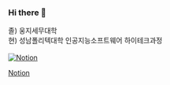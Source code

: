 ### Hi there 👋

졸) 웅지세무대학 <br>
현) 성남폴리텍대학 인공지능소프트웨어 하이테크과정
<br>
<br>
<a href="https://helpful-budget-5ec.notion.site/6281a7bdbc704edfb1dfb05dd78ddb2c" target="_blank">![Notion](https://img.shields.io/badge/Notion-%23000000.svg?style=for-the-badge&logo=notion&logoColor=white)</a>

<a href="https://helpful-budget-5ec.notion.site/6281a7bdbc704edfb1dfb05dd78ddb2c" target="_blank">Notion</a>





<!--
**juyub/juyub** is a ✨ _special_ ✨ repository because its `README.md` (this file) appears on your GitHub profile.

Here are some ideas to get you started:

- 🔭 I’m currently working on ...
- 🌱 I’m currently learning ...
- 👯 I’m looking to collaborate on ...
- 🤔 I’m looking for help with ...
- 💬 Ask me about ...
- 📫 How to reach me: ...
- 😄 Pronouns: ...
- ⚡ Fun fact: ...
-->
